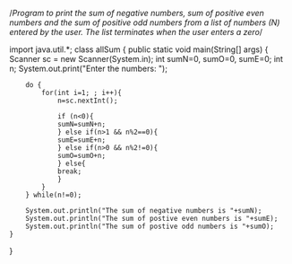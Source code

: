 /*Program to print the sum of negative numbers, sum of positive even numbers and the sum of positive odd numbers from a list of numbers (N) entered by the user. The list terminates when the user enters a zero*/

import java.util.*;
class allSum {
    public static void main(String[] args) {
        Scanner sc = new Scanner(System.in);
        int sumN=0, sumO=0, sumE=0;
        int n;
        System.out.print("Enter the numbers: ");

        do {
            for(int i=1; ; i++){
                n=sc.nextInt();

                if (n<0){
                sumN=sumN+n;
                } else if(n>1 && n%2==0){
                sumE=sumE+n;
                } else if(n>0 && n%2!=0){
                sumO=sumO+n;
                } else{
                break;
                }
            } 
        } while(n!=0);

        System.out.println("The sum of negative numbers is "+sumN);
        System.out.println("The sum of postive even numbers is "+sumE);
        System.out.println("The sum of postive odd numbers is "+sumO);
    }
}

